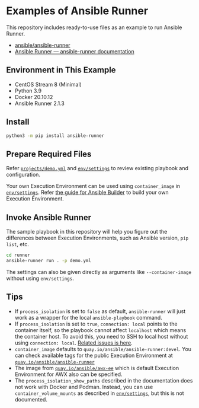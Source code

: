 # Examples of Ansible Runner

This repository includes ready-to-use files as an example to run Ansible Runner.

- [ansible/ansible-runner](https://github.com/ansible/ansible-runner)
- [Ansible Runner — ansible-runner documentation](https://ansible-runner.readthedocs.io/en/stable/)

## Environment in This Example

- CentOS Stream 8 (Minimal)
- Python 3.9
- Docker 20.10.12
- Ansible Runner 2.1.3

## Install

```bash
python3 -m pip install ansible-runner
```

## Prepare Required Files

Refer [`projects/demo.yml`](projects/demo.yml) and [`env/settings`](env/settings) to review existing playbook and configuration.

Your own Execution Environment can be used using `container_image` in [`env/settings`](env/settings). Refer [the guide for Ansible Builder](../builder) to build your own Execution Environment.

## Invoke Ansible Runner

The sample playbook in this repository will help you figure out the differences between Execution Environments, such as Ansible version, `pip list`, etc.

```bash
cd runner
ansible-runner run . -p demo.yml
```

The settings can also be given directly as arguments like `--container-image` without using `env/settings`.

## Tips

- If `process_isolation` is set to `false` as default, `ansible-runner` will just work as a wrapper for the local `ansible-playbook` command.
- If `process_isolation` is set to `true`, `connection: local` points to the container itself, so the playbook cannot affect `localhost` which means the container host. To avoid this, you need to SSH to local host without using `connection: local`. [Related issues is here](https://github.com/ansible/ansible-runner/issues/752).
- `container_image` defaults to `quay.io/ansible/ansible-runner:devel`. You can check available tags for the public Execution Environment at [`quay.io/ansible/ansible-runner`](https://quay.io/repository/ansible/ansible-runner?tab=tags)
- The image from [`quay.io/ansible/awx-ee`](https://quay.io/repository/ansible/awx-ee?tab=tags) which is default Execution Environment for AWX also can be specified.
- The `process_isolation_show_paths` described in the documentation does not work with Docker and Podman. Instead, you can use `container_volume_mounts` as described in [`env/settings`](env/settings), but this is not documented.
